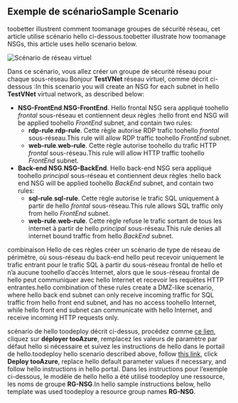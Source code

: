 ## <a name="sample-scenario"></a><span data-ttu-id="5002c-101">Exemple de scénario</span><span class="sxs-lookup"><span data-stu-id="5002c-101">Sample Scenario</span></span>
<span data-ttu-id="5002c-102">toobetter illustrent comment toomanage groupes de sécurité réseau, cet article utilise scénario hello ci-dessous.</span><span class="sxs-lookup"><span data-stu-id="5002c-102">toobetter illustrate how toomanage NSGs, this article uses hello scenario below.</span></span>

![Scénario de réseau virtuel](./media/virtual-networks-create-nsg-scenario-include/figure1.png)

<span data-ttu-id="5002c-104">Dans ce scénario, vous allez créer un groupe de sécurité réseau pour chaque sous-réseau Bonjour **TestVNet** réseau virtuel, comme décrit ci-dessous :</span><span class="sxs-lookup"><span data-stu-id="5002c-104">In this scenario you will create an NSG for each subnet in hello **TestVNet** virtual network, as described below:</span></span> 

* <span data-ttu-id="5002c-105">**NSG-FrontEnd**.</span><span class="sxs-lookup"><span data-stu-id="5002c-105">**NSG-FrontEnd**.</span></span> <span data-ttu-id="5002c-106">Hello frontal NSG sera appliqué toohello *frontal* sous-réseau et contiennent deux règles :</span><span class="sxs-lookup"><span data-stu-id="5002c-106">hello front end NSG will be applied toohello *FrontEnd* subnet, and contain two rules:</span></span>    
  * <span data-ttu-id="5002c-107">**rdp-rule**.</span><span class="sxs-lookup"><span data-stu-id="5002c-107">**rdp-rule**.</span></span> <span data-ttu-id="5002c-108">Cette règle autorise RDP trafic toohello *frontal* sous-réseau.</span><span class="sxs-lookup"><span data-stu-id="5002c-108">This rule will allow RDP traffic toohello *FrontEnd* subnet.</span></span>
  * <span data-ttu-id="5002c-109">**web-rule**.</span><span class="sxs-lookup"><span data-stu-id="5002c-109">**web-rule**.</span></span> <span data-ttu-id="5002c-110">Cette règle autorise toohello du trafic HTTP *frontal* sous-réseau.</span><span class="sxs-lookup"><span data-stu-id="5002c-110">This rule will allow HTTP traffic toohello *FrontEnd* subnet.</span></span>
* <span data-ttu-id="5002c-111">**Back-end NSG**.</span><span class="sxs-lookup"><span data-stu-id="5002c-111">**NSG-BackEnd**.</span></span> <span data-ttu-id="5002c-112">Hello back-end NSG sera appliqué toohello *principal* sous-réseau et contiennent deux règles :</span><span class="sxs-lookup"><span data-stu-id="5002c-112">hello back end NSG will be applied toohello *BackEnd* subnet, and contain two rules:</span></span>    
  * <span data-ttu-id="5002c-113">**sql-rule**.</span><span class="sxs-lookup"><span data-stu-id="5002c-113">**sql-rule**.</span></span> <span data-ttu-id="5002c-114">Cette règle autorise le trafic SQL uniquement à partir de hello *frontal* sous-réseau.</span><span class="sxs-lookup"><span data-stu-id="5002c-114">This rule allows SQL traffic only from hello *FrontEnd* subnet.</span></span>
  * <span data-ttu-id="5002c-115">**web-rule**.</span><span class="sxs-lookup"><span data-stu-id="5002c-115">**web-rule**.</span></span> <span data-ttu-id="5002c-116">Cette règle refuse le trafic sortant de tous les internet à partir de hello *principal* sous-réseau.</span><span class="sxs-lookup"><span data-stu-id="5002c-116">This rule denies all internet bound traffic from hello *BackEnd* subnet.</span></span>

<span data-ttu-id="5002c-117">combinaison Hello de ces règles créer un scénario de type de réseau de périmètre, où sous-réseau du back-end hello peut recevoir uniquement le trafic entrant pour le trafic SQL à partir du sous-réseau frontal de hello et n’a aucune toohello d’accès Internet, alors que le sous-réseau frontal de hello peut communiquer avec hello Internet et recevoir les requêtes HTTP entrantes.</span><span class="sxs-lookup"><span data-stu-id="5002c-117">hello combination of these rules create a DMZ-like scenario, where hello back end subnet can only receive incoming traffic for SQL traffic from hello front end subnet, and has no access toohello Internet, while hello front end subnet can communicate with hello Internet, and receive incoming HTTP requests only.</span></span>

<span data-ttu-id="5002c-118">scénario de hello toodeploy décrit ci-dessus, procédez comme [ce lien](http://github.com/telmosampaio/azure-templates/tree/master/201-IaaS-WebFrontEnd-SQLBackEnd-NSG), cliquez sur **déployer tooAzure**, remplacez les valeurs de paramètre par défaut hello si nécessaire et suivez les instructions de hello dans le portail de hello.</span><span class="sxs-lookup"><span data-stu-id="5002c-118">toodeploy hello scenario described above, follow [this link](http://github.com/telmosampaio/azure-templates/tree/master/201-IaaS-WebFrontEnd-SQLBackEnd-NSG), click **Deploy tooAzure**, replace hello default parameter values if necessary, and follow hello instructions in hello portal.</span></span> <span data-ttu-id="5002c-119">Dans les instructions pour l’exemple ci-dessous, le modèle de hello hello a été utilisé toodeploy une ressource, les noms de groupe **RG-NSG**.</span><span class="sxs-lookup"><span data-stu-id="5002c-119">In hello sample instructions below, hello template was used toodeploy a resource group names **RG-NSG**.</span></span> 

